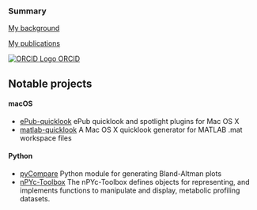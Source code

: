 ### Summary

[My background](bio)

[My publications](publications)

[![ORCID Logo](https://orcid.org/sites/default/files/images/orcid_16x16.png)&nbsp;ORCID](https://orcid.org/0000-0003-4637-3171)

## Notable projects

#### macOS

- [ePub-quicklook](https://github.com/jaketmp/ePub-quicklook) ePub quicklook and spotlight plugins for Mac OS X
- [matlab-quicklook](https://github.com/jaketmp/matlab-quicklook) A Mac OS X quicklook generator for MATLAB .mat workspace files

#### Python

- [pyCompare](https://github.com/jaketmp/pyCompare) Python module for generating Bland-Altman plots
- [nPYc-Toolbox](https://github.com/phenomecentre/nPYc-Toolbox) The nPYc-Toolbox defines objects for representing, and implements functions to manipulate and display, metabolic profiling datasets.
